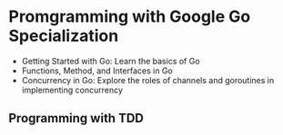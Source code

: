 # Promgramming with Google Go Specialization

* Getting Started with Go: Learn the basics of Go
* Functions, Method, and Interfaces in Go
* Concurrency in Go: Explore the roles of channels and goroutines in implementing concurrency

## Programming with TDD 



